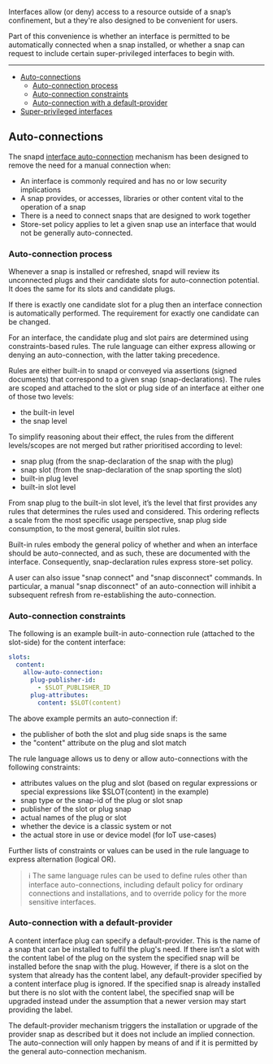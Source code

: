 Interfaces allow (or deny) access to a resource outside of a snap’s confinement, but a they're also designed to be convenient for users.

Part of this convenience is whether an interface is permitted to be automatically connected when a snap installed, or whether a snap can request to include certain super-privileged interfaces to begin with.

---

- [Auto-connections](#heading--autoconnect)
  - [Auto-connection process](#heading--process)
  - [Auto-connection constraints](#heading--constraints)
  - [Auto-connection with a default-provider](#heading--default--provider)
- [Super-privileged interfaces](#heading--super)

<h2 id='heading--autoconnect'>Auto-connections</h2>

The snapd [interface auto-connection](https://forum.snapcraft.io/t/interface-management/6154#heading--auto-connections) mechanism has been designed to remove the need for a manual connection when:

- An interface is commonly required and has no or low security implications
- A snap provides, or accesses, libraries or other content vital to the operation of a snap
- There is a need to connect snaps that are designed to work together
- Store-set policy applies to let a given snap use an interface that would not be generally auto-connected.

<h3 id='heading--process'>Auto-connection process</h3>

Whenever a snap is installed or refreshed, snapd will review its unconnected plugs and their candidate slots for auto-connection potential. It does the same for its slots and candidate plugs.

If there is exactly one candidate slot for a plug then an interface connection is automatically performed. The requirement for exactly one candidate can be changed.

For an interface, the candidate plug and slot pairs are determined using constraints-based rules. The rule language can either express allowing or denying an auto-connection, with the latter taking precedence.

Rules are either built-in to snapd or conveyed via assertions (signed documents) that correspond to a given snap (snap-declarations). The rules are scoped and attached to the slot or plug side of an interface at either one of those two levels:

- the built-in level
- the snap level

To simplify reasoning about their effect, the rules from the different levels/scopes are not merged but rather prioritised according to level:

- snap plug (from the snap-declaration of the snap with the plug)
- snap slot (from the snap-declaration of the snap sporting the slot)
- built-in plug level
- built-in slot level

From snap plug to the built-in slot level, it’s the level that first provides any rules that determines the rules used and considered. This ordering reflects a scale from the most specific usage perspective, snap plug side consumption, to the most general, builtin slot rules.

Built-in rules embody the general policy of whether and when an interface should be auto-connected, and as such, these are documented with the interface. Consequently, snap-declaration rules express store-set policy.

A user can also issue "snap connect" and "snap disconnect" commands. In particular, a manual "snap disconnect" of an auto-connection will inhibit a subsequent refresh from re-establishing the auto-connection.

<h3 id='heading--constraints'>Auto-connection constraints</h3>

The following is an example built-in auto-connection rule (attached to the slot-side) for the content interface:

```yaml
slots:
  content:
    allow-auto-connection:
      plug-publisher-id:
        - $SLOT_PUBLISHER_ID
      plug-attributes:
        content: $SLOT(content)
```

The above example permits an auto-connection if:

- the publisher of both the slot and plug side snaps is the same
- the "content" attribute on the plug and slot match

The rule language allows us to deny or allow auto-connections with the following constraints:

- attributes values on the plug and slot (based on regular expressions or special expressions like $SLOT(content) in the example)
- snap type or the snap-id of the plug or slot snap
- publisher of the slot or plug snap
- actual names of the plug or slot
- whether the device is a classic system or not
- the actual store in use or device model (for IoT use-cases)

Further lists of constraints or values can be used in the rule language to express alternation (logical OR).

> :information_source:  The same language rules can be used to define rules other than interface auto-connections, including default policy for ordinary connections and installations, and to override policy for the more sensitive interfaces.

<h3 id='heading--default-provider'>Auto-connection with a default-provider</h3>

A content interface plug can specify a default-provider. This is the name of a snap that can be installed to fulfil the plug's need. If there isn’t a slot with the content label of the plug on the system the specified snap will be installed before the snap with the plug. However, if there is a slot on the system that already has the content label, any default-provider specified by a content interface plug is ignored. If the specified snap is already installed but there is no slot with the content label, the specified snap will be upgraded instead under the assumption that a newer version may start providing the label.

The default-provider mechanism triggers the installation or upgrade of the provider snap as described but it does not include an implied connection. The auto-connection will only happen by means of and if it is permitted by the general auto-connection mechanism.